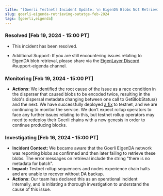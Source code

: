 ```yaml
---
title: "[Goerli Testnet] Incident Update: \n EigenDA Blobs Not Retrieving"
slug: goerli-eigenda-retrieving-outatge-feb-2024
tags: [goerli,eigenda]
---
```


### Resolved [Feb 19, 2024 - 15:00 PT]

- This incident has been resolved.

- Additional Support: If you are still encountering issues relating to EigenDA blob retrieval, please share via the [EigenLayer Discord](https://discord.gg/eigenlayer) #support-eigenda channel.

### Monitoring [Feb 19, 2024 - 15:00 PT]

- **Actions:** We identified the root cause of the issue as a race condition in the disperser that caused blobs to be encoded twice, resulting in the blob's dispersal metadata changing between one call to GetBlobStatus() and the next. We have successfully deployed [a fix](https://github.com/Layr-Labs/eigenda/pull/262) to testnet, and we are continuing to monitor the service. We don’t expect rollup operators to face any further issues relating to this, but testnet rollup operators may need to redeploy their Goerli chains with a new genesis in order to continue producing blocks.

### Investigating [Feb 16, 2024 - 15:00 PT]

- **Incident Context:** We became aware that the Goerli EigenDA network was reporting blobs as confirmed and then later failing to retrieve these blobs. The error messages on retrieval include the string "there is no metadata for batch".
- **Impact:** Testnet rollup sequencers and nodes experience chain halts and are unable to recover without DA backup.
- **Actions:** Our team has declared this as an operational incident internally, and is initiating a thorough investigation to understand the cause of this issue.
